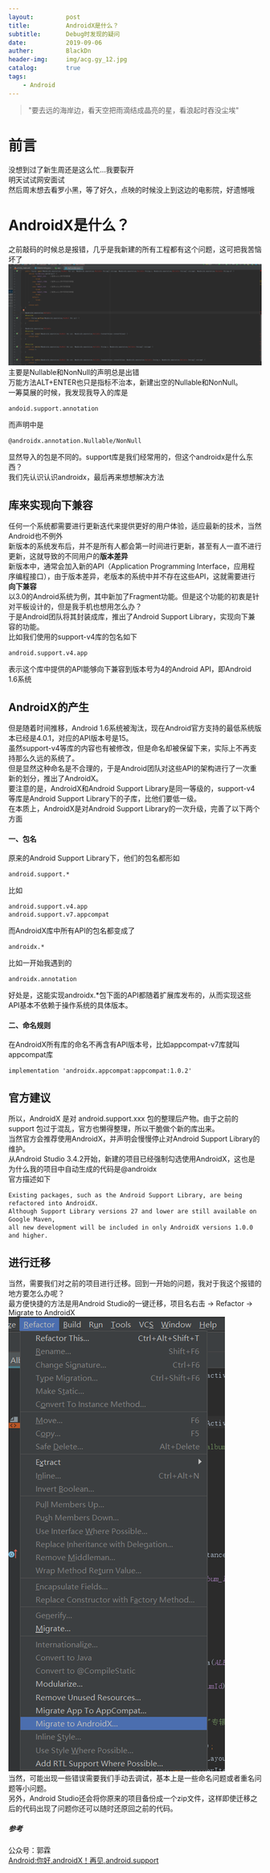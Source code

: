 ```yaml
---
layout:         post
title:          AndroidX是什么？
subtitle:       Debug时发现的疑问
date:           2019-09-06
auther:         BlackDn
header-img:     img/acg.gy_12.jpg
catalog:        true
tags:
    - Android
---
```


>"要去远的海岸边，看天空把雨滴结成晶亮的星，看浪起时吞没尘埃"

# 前言
没想到过了新生周还是这么忙...我要裂开  
明天试试网安面试  
然后周末想去看罗小黑，等了好久，点映的时候没上到这边的电影院，好遗憾哦  
# AndroidX是什么？
之前敲码的时候总是报错，几乎是我新建的所有工程都有这个问题，这可把我苦恼坏了  
![Migrate](https://github.com/BlackDn/BlackDn.github.io/blob/master/img/Post_AndroidX/Bug.png?raw=true)  
主要是Nullable和NonNull的声明总是出错  
万能方法ALT+ENTER也只是指标不治本，新建出空的Nullable和NonNull。  
一筹莫展的时候，我发现我导入的库是  
```
andoid.support.annotation
```
而声明中是  
```
@androidx.annotation.Nullable/NonNull
```
显然导入的包是不同的。support库是我们经常用的，但这个androidx是什么东西？  
我们先认识认识androidx，最后再来想想解决方法  
## 库来实现向下兼容
任何一个系统都需要进行更新迭代来提供更好的用户体验，适应最新的技术，当然Android也不例外  
新版本的系统发布后，并不是所有人都会第一时间进行更新，甚至有人一直不进行更新，这就导致的不同用户的**版本差异**  
新版本中，通常会加入新的API（Application Programming Interface，应用程序编程接口），由于版本差异，老版本的系统中并不存在这些API，这就需要进行**向下兼容**  
以3.0的Android系统为例，其中新加了Fragment功能。但是这个功能的初衷是针对平板设计的，但是我手机也想用怎么办？  
于是Android团队将其封装成库，推出了Android Support Library，实现向下兼容的功能。  
比如我们使用的support-v4库的包名如下  
```
android.support.v4.app
```
表示这个库中提供的API能够向下兼容到版本号为4的Android API，即Android 1.6系统  
## AndroidX的产生
但是随着时间推移，Android 1.6系统被淘汰，现在Android官方支持的最低系统版本已经是4.0.1，对应的API版本号是15。  
虽然support-v4等库的内容也有被修改，但是命名却被保留下来，实际上不再支持那么久远的系统了。  
但是显然这种命名是不合理的，于是Android团队对这些API的架构进行了一次重新的划分，推出了AndroidX。  
要注意的是，AndroidX和Android Support Library是同一等级的，support-v4等库是Android Support Library下的子库，比他们要低一级。  
在本质上，AndroidX是对Android Support Library的一次升级，完善了以下两个方面  
#### 一、包名
原来的Android Support Library下，他们的包名都形如
```
android.support.*
```
比如  
```
android.support.v4.app
android.support.v7.appcompat
```
而AndroidX库中所有API的包名都变成了  
```
androidx.*
```
比如一开始我遇到的  
```
androidx.annotation
```
好处是，这能实现androidx.*包下面的API都随着扩展库发布的，从而实现这些API基本不依赖于操作系统的具体版本。  
#### 二、命名规则
在AndroidX所有库的命名不再含有API版本号，比如appcompat-v7库就叫appcompat库  
```
implementation 'androidx.appcompat:appcompat:1.0.2'
```

## 官方建议
所以，AndroidX 是对 android.support.xxx 包的整理后产物。由于之前的 support 包过于混乱，官方也懒得整理，所以干脆做个新的库出来。  
当然官方会推荐使用AndroidX，并声明会慢慢停止对Android Support Library的维护。  
从Android Studio 3.4.2开始，新建的项目已经强制勾选使用AndroidX，这也是为什么我的项目中自动生成的代码是@androidx  
官方描述如下
```
Existing packages, such as the Android Support Library, are being refactored into AndroidX.
Although Support Library versions 27 and lower are still available on Google Maven,
all new development will be included in only AndroidX versions 1.0.0 and higher.
```
## 进行迁移
当然，需要我们对之前的项目进行迁移。回到一开始的问题，我对于我这个报错的地方要怎么办呢？  
最方便快捷的方法是用Android Studio的一键迁移，项目名右击 -> Refactor -> Migrate to AndroidX  
![Migrate](https://github.com/BlackDn/BlackDn.github.io/blob/master/img/Post_AndroidX/Migrate.jpg?raw=true)  
当然，可能出现一些错误需要我们手动去调试，基本上是一些命名问题或者重名问题等小问题。  
另外，Android Studio还会将你原来的项目备份成一个zip文件，这样即使迁移之后的代码出现了问题你还可以随时还原回之前的代码。  
##### 参考  
公众号：郭霖  
[Android:你好,androidX！再见,android.support](https://www.jianshu.com/p/41de8689615d)
